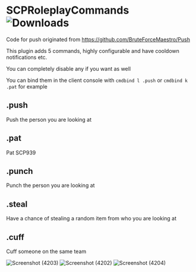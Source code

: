 # SCPRoleplayCommands ![Downloads](https://img.shields.io/github/downloads/morgana-x/SCPRoleplayCommands/total)
Code for push originated from https://github.com/BruteForceMaestro/Push

This plugin adds 5 commands,  highly configurable and have cooldown notifications etc.

You can completely disable any if you want as well

You can bind them in the client console with `cmdbind l .push` or `cmdbind k .pat` for example

## .push
Push the person you are looking at

## .pat
Pat SCP939

## .punch
Punch the person you are looking at

## .steal
Have a chance of stealing a random item from who you are looking at

## .cuff
Cuff someone on the same team

![Screenshot (4203)](https://github.com/morgana-x/SCPRoleplayCommands/assets/89588301/c91ab1a6-5d1f-4780-a9f9-e874f3e470c5)
![Screenshot (4202)](https://github.com/morgana-x/SCPRoleplayCommands/assets/89588301/a58f99ec-3b2f-43d1-9cab-a0b7b5fcdbe4)
![Screenshot (4204)](https://github.com/morgana-x/SCPRoleplayCommands/assets/89588301/dfb9c292-56df-4f13-8db7-5ac4b4cb8b70)
